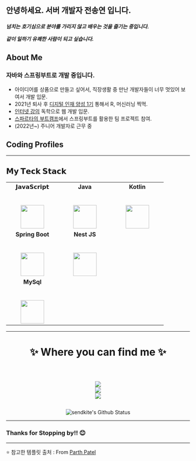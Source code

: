 ## 안녕하세요. 서버 개발자 전송연 입니다.


<h5>

  넘치는 호기심으로 분야를 가리지 않고 배우는 것을 즐기는 중입니다.
  
  같이 일하기 유쾌한 사람이 되고 싶습니다. 
  
</h5>

## About Me

### 자바와 스프링부트로 개발 중입니다. 

- 아이디어를 상품으로 만들고 싶어서, 직장생활 중 만난 개발자들이 너무 멋있어 보여서 개발 입문.
- 2021년 퇴사 후 <a href="https://newtradecampus.kita.net/page/user_job_globaldigital_courseguide_outline">디지털 인재 양성 1기</a> 통해서 R, 머신러닝 찍먹.
- <a href="https://user-images.githubusercontent.com/90877864/147853940-b05adb6e-f500-4f3d-827c-33314710c2f3.png">인터넷 강의</a> 독학으로 웹 개발 입문.
- <a href="https://spartacodingclub.kr">스파르타의 부트캠프</a>에서 스프링부트를 활용한 팀 프로젝트 참여.
- (2022년~) 주니어 개발자로 근무 중 

## Coding Profiles


<hr/>

## 𝗠𝘆 𝗧𝗲𝗰𝗸 𝗦𝘁𝗮𝗰𝗸

<table>
  <tbody>
    <tr valign="top">
      <td width="25%" align="center">
        <span>𝗝𝗮𝘃𝗮𝗦𝗰𝗿𝗶𝗽𝘁</span><br><br><br>
        <img height="64px" src="https://cdn.svgporn.com/logos/javascript.svg">
      </td>
      <td width="25%" align="center">
        <span><strong>Java</strong></span><br><br><br>
        <img height="64px" src="https://www.vectorlogo.zone/logos/java/java-ar21.svg">
      </td>
      <td width="25%" align="center">
        <span><strong>Kotlin</strong></span><br><br><br>
        <img height="64px" src="https://www.vectorlogo.zone/logos/kotlinlang/kotlinlang-ar21.svg">
      </td>
    </tr>
    <tr valign="top">
      <td width="25%" align="center">
        <span><strong>Spring Boot</strong>
        </span><br><br><br>
        <img height="64px" src="https://www.vectorlogo.zone/logos/springio/springio-icon.svg">
      </td>
      <td width="25%" align="center">
        <span><strong>Nest JS</strong>
        </span><br><br><br>
        <img height="64px" src="https://www.vectorlogo.zone/logos/nestjs/nestjs-ar21.svg">
      </td>
    </tr>
    <tr valign="top">
      <td width="25%" align="center">
        <span><strong>MySql</strong></span><br><br><br>
        <img height="64px" src="https://www.vectorlogo.zone/logos/mysql/mysql-ar21.svg">
      </td>
    </tr>
  </tbody>
</table>
<hr>

<h1 align="center">
✨ Where you can find me ✨
  
  <!-- https://img.shields.io/badge/Linkedin-Parth Patel-blue&?style=social&logo=linkedin -->

  <!-- https://img.shields.io/badge/Github-Parth%20Patel-black&?style=social&logo=Github -->

  <!-- https://img.shields.io/badge/Facebook-Parth%20Patel-darkblue&?style=social&logo=Facebook -->

  <!-- https://img.shields.io/badge/Instagram-parth.__.27-red&?style=social&logo=Instagram -->

  <!-- https://img.shields.io/badge/Twitter-Parth%20Patel-blue&?style=social&logo=Twitter -->

<p align="center">
  <br/>  
  <a href="https://github.com/sendkite">
    <img src="https://img.shields.io/badge/Github-%230A0A0A.svg?&style=flat-square&logo=Github&logoColor=white">  
  </a>
  
  <br/>
 
  <a href="https://yeoon.tistory.com">
    <img src="https://img.shields.io/badge/Blog-color">
  </a>

  <br/>
 
  <a href="https://www.instagram.com/sendkite1">
    <img src="https://img.shields.io/badge/Instagram-%23E4405F.svg?&style=flat-square&logo=instagram&logoColor=white">
  </a>
</p>
</h1>

<div align = "center">

![sendkite's Github Status](https://github-readme-stats.vercel.app/api?username=sendkite&show_icons=true&title_color=3793c4&icon_color=ffbb00&text_color=ffffff&bg_color=000000)

<hr>

</div>

<h3>Thanks for Stopping by!! 😊</h3>


---
⭐️ 참고한 템플릿 출처 : From [Parth Patel](https://github.com/parth-27) 
